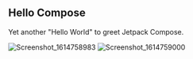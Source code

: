 ## Hello Compose

Yet another "Hello World" to greet Jetpack Compose.

![Screenshot_1614758983](https://user-images.githubusercontent.com/33685811/109774247-6cac2f80-7c00-11eb-8078-abb01d0ade20.png)
![Screenshot_1614759000](https://user-images.githubusercontent.com/33685811/109774249-6d44c600-7c00-11eb-913b-feb8353dbd8c.png)
